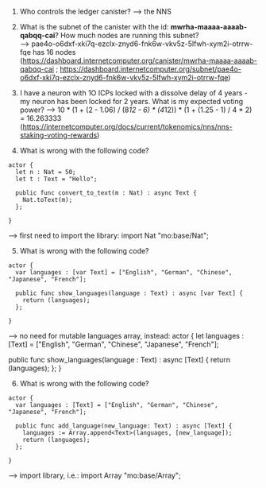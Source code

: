 1. Who controls the ledger canister? 
--> the NNS

2. What is the subnet of the canister with the id: **mwrha-maaaa-aaaab-qabqq-cai**? How much nodes are running this subnet?  
--> pae4o-o6dxf-xki7q-ezclx-znyd6-fnk6w-vkv5z-5lfwh-xym2i-otrrw-fqe has 16 nodes
(https://dashboard.internetcomputer.org/canister/mwrha-maaaa-aaaab-qabqq-cai ; https://dashboard.internetcomputer.org/subnet/pae4o-o6dxf-xki7q-ezclx-znyd6-fnk6w-vkv5z-5lfwh-xym2i-otrrw-fqe)

3. I have a neuron with 1O ICPs locked with a dissolve delay of 4 years - my neuron has been locked for 2 years. What is my expected voting power?
--> 10 * (1 + (2 - 1.06) / (8*12 - 6) * (4*12)) * (1 + (1.25 - 1) / 4 * 2) = 16.263333
(https://internetcomputer.org/docs/current/tokenomics/nns/nns-staking-voting-rewards)

4. What is wrong with the following code?
```
actor {
  let n : Nat = 50;
  let t : Text = "Hello";

  public func convert_to_text(m : Nat) : async Text {
    Nat.toText(m);
  };
 
}
```

--> first need to import the library: import Nat "mo:base/Nat";

5. What is wrong with the following code?
```
actor {
  var languages : [var Text] = ["English", "German", "Chinese", "Japanese", "French"];

  public func show_languages(language : Text) : async [var Text] {
    return (languages);
  };
 
}
```

--> no need for mutable languages array, instead:
actor {
  let languages : [Text] = ["English", "German", "Chinese", "Japanese", "French"];

  public func show_languages(language : Text) : async [Text] {
    return (languages);
  }; 
}


6. What is wrong with the following code?
```
actor {
  var languages : [Text] = ["English", "German", "Chinese", "Japanese", "French"];

  public func add_language(new_language: Text) : async [Text] {
    languages := Array.append<Text>(languages, [new_language]);
    return (languages);
  };
 
}
```

--> import library, i.e.: import Array "mo:base/Array";